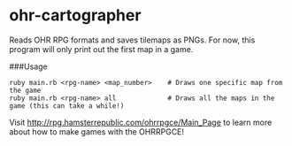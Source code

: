 ohr-cartographer
================
Reads OHR RPG formats and saves tilemaps as PNGs. For now, this program will only print out the first map in a game.

###Usage
```
ruby main.rb <rpg-name> <map_number>    # Draws one specific map from the game
ruby main.rb <rpg-name> all             # Draws all the maps in the game (this can take a while!)
```

Visit http://rpg.hamsterrepublic.com/ohrrpgce/Main_Page to learn more about how to make games with the OHRRPGCE!
